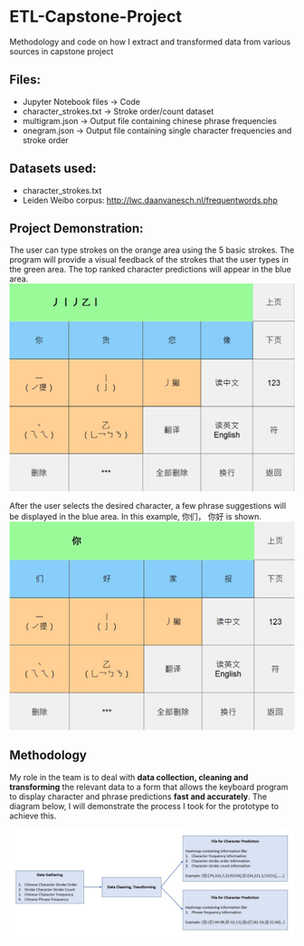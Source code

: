 # ETL-Capstone-Project
Methodology and code on how I extract and transformed data from various sources in capstone project

## Files:
- Jupyter Notebook files -> Code
- character_strokes.txt -> Stroke order/count dataset
- multigram.json -> Output file containing chinese phrase frequencies
- onegram.json -> Output file containing single character frequencies and stroke order

## Datasets used:
- character_strokes.txt
- Leiden Weibo corpus: http://lwc.daanvanesch.nl/frequentwords.php

## Project Demonstration:

The user can type strokes on the orange area using the 5 basic strokes. The program will provide a visual feedback of the strokes that the user types in the green area. The top ranked character predictions will appear in the blue area.
![](https://raw.githubusercontent.com/jiahao25/ETL-Capstone-Project/master/pictures/keyboard1.JPG)

After the user selects the desired character, a few phrase suggestions will be displayed in the blue area. In this example, 你们， 你好 is shown.
![](https://raw.githubusercontent.com/jiahao25/ETL-Capstone-Project/master/pictures/keyboard2.JPG)

## Methodology

My role in the team is to deal with **data collection, cleaning and transforming** the relevant data to a form that allows the keyboard program to display character and phrase predictions **fast and accurately**. The diagram below, I will demonstrate the process I took for the prototype to achieve this.

![](https://raw.githubusercontent.com/jiahao25/ETL-Capstone-Project/master/pictures/methodology.JPG)
